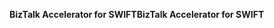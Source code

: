 <span data-ttu-id="8f1f5-101">**BizTalk Accelerator for SWIFT**</span><span class="sxs-lookup"><span data-stu-id="8f1f5-101">**BizTalk Accelerator for SWIFT**</span></span>